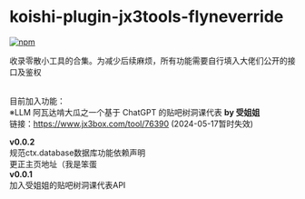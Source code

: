 # koishi-plugin-jx3tools-flyneverride

[![npm](https://img.shields.io/npm/v/koishi-plugin-jx3tools-flyneverride?style=flat-square)](https://www.npmjs.com/package/koishi-plugin-jx3tools-flyneverride)

收录零散小工具的合集。为减少后续麻烦，所有功能需要自行填入大佬们公开的接口及鉴权<br><br>

目前加入功能：<br>
※LLM 阿瓦达啃大瓜之一个基于 ChatGPT 的贴吧树洞课代表 **by 受姐姐**<br>
链接：https://www.jx3box.com/tool/76390 (2024-05-17暂时失效)<br>

**v0.0.2**<br>
规范ctx.database数据库功能依赖声明<br>
更正主页地址（我是笨蛋<br>
**v0.0.1**<br>
加入受姐姐的贴吧树洞课代表API<br>